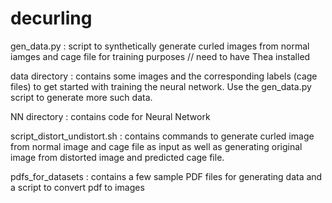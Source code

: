 # decurling

gen_data.py : script to synthetically generate curled images from normal iamges and cage file for training purposes // need to have Thea installed

data directory : contains some images and the corresponding labels (cage files) to get started with training the neural network. Use the gen_data.py script to generate more such data.

NN directory : contains code for Neural Network

script_distort_undistort.sh : contains commands to generate curled image from normal image and cage file as input as well as generating original image from distorted image and predicted cage file.

pdfs_for_datasets : contains a few sample PDF files for generating data and a script to convert pdf to images
